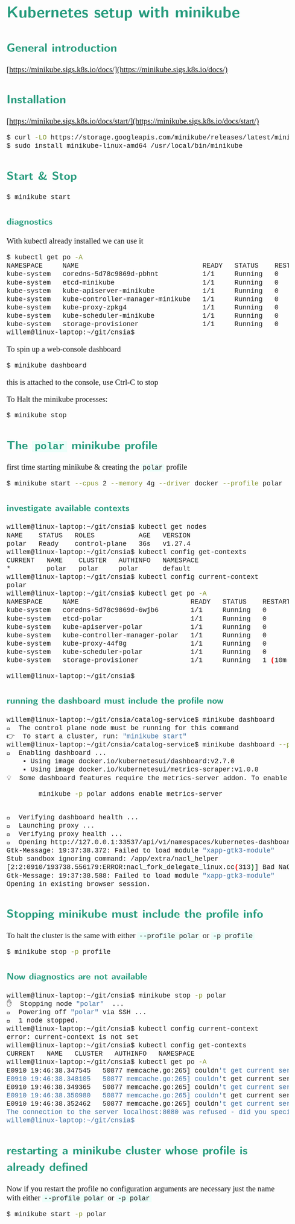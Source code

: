 <style>
body {
  font-family: "Gentium Basic", Cardo, "Linux Libertine o", "Palatino Linotype", Cambria, serif;
  font-size: 130% !important;
}
code {
	padding: 0 .25em;
	
	white-space: pre;
	font-family: "Tlwg mono", Consolas, "Liberation Mono", Menlo, Courier, monospace;
	
	background-color: #ECFFFA;
	//border: 1px solid #ccc;
	//border-radius: 3px;
}

kbd {
	display: inline-block;
	padding: 3px 5px;
	font-family: "Tlwg mono", Consolas, "Liberation Mono", Menlo, Courier, monospace;
	line-height: 10px;
	color: #555;
	vertical-align: middle;
	background-color: #ECFFFA;
	border: solid 1px #ccc;
	border-bottom-color: #bbb;
	border-radius: 3px;
	box-shadow: inset 0 -1px 0 #bbb;
}

h1,h2,h3,h4,h5 {
  color: #269B7D; 
  font-family: "fira sans", "Latin Modern Sans", Calibri, "Trebuchet MS", sans-serif;
}
</style>

# Kubernetes setup with minikube

## General introduction
[https://minikube.sigs.k8s.io/docs/](https://minikube.sigs.k8s.io/docs/)

## Installation
[https://minikube.sigs.k8s.io/docs/start/](https://minikube.sigs.k8s.io/docs/start/)
```bash
$ curl -LO https://storage.googleapis.com/minikube/releases/latest/minikube-linux-amd64
$ sudo install minikube-linux-amd64 /usr/local/bin/minikube 
```

## Start & Stop
```bash
$ minikube start
```

### diagnostics
With kubectl already installed we can use it
```bash
$ kubectl get po -A
NAMESPACE     NAME                               READY   STATUS    RESTARTS   AGE
kube-system   coredns-5d78c9869d-pbhnt           1/1     Running   0          65s
kube-system   etcd-minikube                      1/1     Running   0          77s
kube-system   kube-apiserver-minikube            1/1     Running   0          79s
kube-system   kube-controller-manager-minikube   1/1     Running   0          77s
kube-system   kube-proxy-zpkg4                   1/1     Running   0          65s
kube-system   kube-scheduler-minikube            1/1     Running   0          77s
kube-system   storage-provisioner                1/1     Running   0          76s
willem@linux-laptop:~/git/cnsia$ 

```
To spin up a web-console dashboard
```bash
$ minikube dashboard
```
this is attached to the console, use Ctrl-C to stop

To Halt the minikube processes:
```bash
$ minikube stop
```

## The `polar` minikube profile
first time starting minikube & creating the `polar` profile
```bash
$ minikube start --cpus 2 --memory 4g --driver docker --profile polar
```

### investigate available contexts
```bash
willem@linux-laptop:~/git/cnsia$ kubectl get nodes
NAME    STATUS   ROLES           AGE   VERSION
polar   Ready    control-plane   36s   v1.27.4
willem@linux-laptop:~/git/cnsia$ kubectl config get-contexts
CURRENT   NAME    CLUSTER   AUTHINFO   NAMESPACE
*         polar   polar     polar      default
willem@linux-laptop:~/git/cnsia$ kubectl config current-context
polar
willem@linux-laptop:~/git/cnsia$ kubectl get po -A
NAMESPACE     NAME                            READY   STATUS    RESTARTS      AGE
kube-system   coredns-5d78c9869d-6wjb6        1/1     Running   0             11m
kube-system   etcd-polar                      1/1     Running   0             11m
kube-system   kube-apiserver-polar            1/1     Running   0             11m
kube-system   kube-controller-manager-polar   1/1     Running   0             11m
kube-system   kube-proxy-44f8g                1/1     Running   0             11m
kube-system   kube-scheduler-polar            1/1     Running   0             11m
kube-system   storage-provisioner             1/1     Running   1 (10m ago)   11m

willem@linux-laptop:~/git/cnsia$ 
```

### running the dashboard must include the profile now
```bash
willem@linux-laptop:~/git/cnsia/catalog-service$ minikube dashboard
🤷  The control plane node must be running for this command
👉  To start a cluster, run: "minikube start"
willem@linux-laptop:~/git/cnsia/catalog-service$ minikube dashboard --profile polar
🔌  Enabling dashboard ...
    ▪ Using image docker.io/kubernetesui/dashboard:v2.7.0
    ▪ Using image docker.io/kubernetesui/metrics-scraper:v1.0.8
💡  Some dashboard features require the metrics-server addon. To enable all features please run:

        minikube -p polar addons enable metrics-server  


🤔  Verifying dashboard health ...
🚀  Launching proxy ...
🤔  Verifying proxy health ...
🎉  Opening http://127.0.0.1:33537/api/v1/namespaces/kubernetes-dashboard/services/http:kubernetes-dashboard:/proxy/ in your default browser...
Gtk-Message: 19:37:38.372: Failed to load module "xapp-gtk3-module"
Stub sandbox ignoring command: /app/extra/nacl_helper
[2:2:0910/193738.556179:ERROR:nacl_fork_delegate_linux.cc(313)] Bad NaCl helper startup ack (0 bytes)
Gtk-Message: 19:37:38.588: Failed to load module "xapp-gtk3-module"
Opening in existing browser session.

```

## Stopping minikube must include the profile info
To halt the cluster is the same with either `--profile polar` or `-p profile`
```bash
$ minikube stop -p profile
```

### Now diagnostics are not available
```bash
willem@linux-laptop:~/git/cnsia$ minikube stop -p polar
✋  Stopping node "polar"  ...
🛑  Powering off "polar" via SSH ...
🛑  1 node stopped.
willem@linux-laptop:~/git/cnsia$ kubectl config current-context
error: current-context is not set
willem@linux-laptop:~/git/cnsia$ kubectl config get-contexts
CURRENT   NAME   CLUSTER   AUTHINFO   NAMESPACE
willem@linux-laptop:~/git/cnsia$ kubectl get po -A
E0910 19:46:38.347545   50877 memcache.go:265] couldn't get current server API group list: Get "http://localhost:8080/api?timeout=32s": dial tcp 127.0.0.1:8080: connect: connection refused
E0910 19:46:38.348105   50877 memcache.go:265] couldn't get current server API group list: Get "http://localhost:8080/api?timeout=32s": dial tcp 127.0.0.1:8080: connect: connection refused
E0910 19:46:38.349365   50877 memcache.go:265] couldn't get current server API group list: Get "http://localhost:8080/api?timeout=32s": dial tcp 127.0.0.1:8080: connect: connection refused
E0910 19:46:38.350980   50877 memcache.go:265] couldn't get current server API group list: Get "http://localhost:8080/api?timeout=32s": dial tcp 127.0.0.1:8080: connect: connection refused
E0910 19:46:38.352462   50877 memcache.go:265] couldn't get current server API group list: Get "http://localhost:8080/api?timeout=32s": dial tcp 127.0.0.1:8080: connect: connection refused
The connection to the server localhost:8080 was refused - did you specify the right host or port?
willem@linux-laptop:~/git/cnsia$ 

```

## restarting a minikube cluster whose profile is already defined

Now if you restart the profile no configuration arguments are necessary just the name with either `--profile polar` or
`-p polar`
```bash
$ minikube start -p polar
```